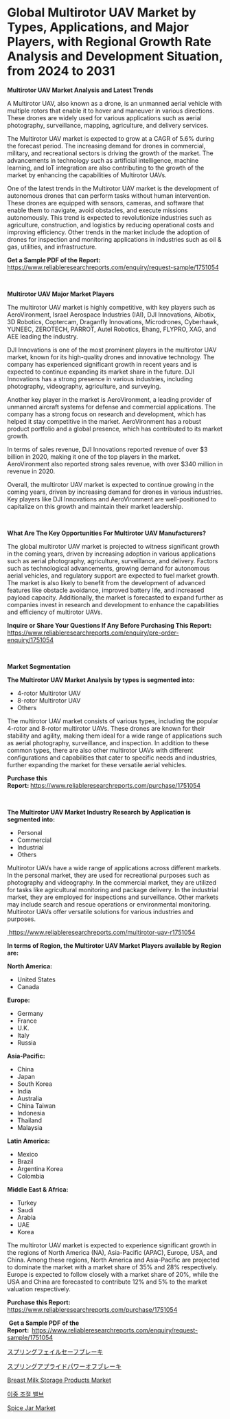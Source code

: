 <p><h1>Global Multirotor UAV Market by Types, Applications, and Major Players, with Regional Growth Rate Analysis and Development Situation, from 2024 to 2031</h1></p><p><strong>Multirotor UAV Market Analysis and Latest Trends</strong></p>
<p><p>A Multirotor UAV, also known as a drone, is an unmanned aerial vehicle with multiple rotors that enable it to hover and maneuver in various directions. These drones are widely used for various applications such as aerial photography, surveillance, mapping, agriculture, and delivery services.</p><p>The Multirotor UAV market is expected to grow at a CAGR of 5.6% during the forecast period. The increasing demand for drones in commercial, military, and recreational sectors is driving the growth of the market. The advancements in technology such as artificial intelligence, machine learning, and IoT integration are also contributing to the growth of the market by enhancing the capabilities of Multirotor UAVs.</p><p>One of the latest trends in the Multirotor UAV market is the development of autonomous drones that can perform tasks without human intervention. These drones are equipped with sensors, cameras, and software that enable them to navigate, avoid obstacles, and execute missions autonomously. This trend is expected to revolutionize industries such as agriculture, construction, and logistics by reducing operational costs and improving efficiency. Other trends in the market include the adoption of drones for inspection and monitoring applications in industries such as oil & gas, utilities, and infrastructure.</p></p>
<p><strong>Get a Sample PDF of the Report:&nbsp;</strong> <a href="https://www.reliableresearchreports.com/enquiry/request-sample/1751054">https://www.reliableresearchreports.com/enquiry/request-sample/1751054</a></p>
<p>&nbsp;</p>
<p><strong>Multirotor UAV Major Market Players</strong></p>
<p><p>The multirotor UAV market is highly competitive, with key players such as AeroVironment, Israel Aerospace Industries (IAI), DJI Innovations, Aibotix, 3D Robotics, Coptercam, Draganfly Innovations, Microdrones, Cyberhawk, YUNEEC, ZEROTECH, PARROT, Autel Robotics, Ehang, FLYPRO, XAG, and AEE leading the industry.</p><p>DJI Innovations is one of the most prominent players in the multirotor UAV market, known for its high-quality drones and innovative technology. The company has experienced significant growth in recent years and is expected to continue expanding its market share in the future. DJI Innovations has a strong presence in various industries, including photography, videography, agriculture, and surveying.</p><p>Another key player in the market is AeroVironment, a leading provider of unmanned aircraft systems for defense and commercial applications. The company has a strong focus on research and development, which has helped it stay competitive in the market. AeroVironment has a robust product portfolio and a global presence, which has contributed to its market growth.</p><p>In terms of sales revenue, DJI Innovations reported revenue of over $3 billion in 2020, making it one of the top players in the market. AeroVironment also reported strong sales revenue, with over $340 million in revenue in 2020.</p><p>Overall, the multirotor UAV market is expected to continue growing in the coming years, driven by increasing demand for drones in various industries. Key players like DJI Innovations and AeroVironment are well-positioned to capitalize on this growth and maintain their market leadership.</p></p>
<p>&nbsp;</p>
<p><strong>What Are The Key Opportunities For Multirotor UAV Manufacturers?</strong></p>
<p><p>The global multirotor UAV market is projected to witness significant growth in the coming years, driven by increasing adoption in various applications such as aerial photography, agriculture, surveillance, and delivery. Factors such as technological advancements, growing demand for autonomous aerial vehicles, and regulatory support are expected to fuel market growth. The market is also likely to benefit from the development of advanced features like obstacle avoidance, improved battery life, and increased payload capacity. Additionally, the market is forecasted to expand further as companies invest in research and development to enhance the capabilities and efficiency of multirotor UAVs.</p></p>
<p><strong>Inquire or Share Your Questions If Any Before Purchasing This Report:</strong> <a href="https://www.reliableresearchreports.com/enquiry/pre-order-enquiry/1751054">https://www.reliableresearchreports.com/enquiry/pre-order-enquiry/1751054</a></p>
<p>&nbsp;</p>
<p><strong>Market Segmentation</strong></p>
<p><strong>The Multirotor UAV Market Analysis by types is segmented into:</strong></p>
<p><ul><li>4-rotor Multirotor UAV</li><li>8-rotor Multirotor UAV</li><li>Others</li></ul></p>
<p><p>The multirotor UAV market consists of various types, including the popular 4-rotor and 8-rotor multirotor UAVs. These drones are known for their stability and agility, making them ideal for a wide range of applications such as aerial photography, surveillance, and inspection. In addition to these common types, there are also other multirotor UAVs with different configurations and capabilities that cater to specific needs and industries, further expanding the market for these versatile aerial vehicles.</p></p>
<p><strong>Purchase this Report:&nbsp;</strong><a href="https://www.reliableresearchreports.com/purchase/1751054">https://www.reliableresearchreports.com/purchase/1751054</a></p>
<p>&nbsp;</p>
<p><strong>The Multirotor UAV Market Industry Research by Application is segmented into:</strong></p>
<p><ul><li>Personal</li><li>Commercial</li><li>Industrial</li><li>Others</li></ul></p>
<p><p>Multirotor UAVs have a wide range of applications across different markets. In the personal market, they are used for recreational purposes such as photography and videography. In the commercial market, they are utilized for tasks like agricultural monitoring and package delivery. In the industrial market, they are employed for inspections and surveillance. Other markets may include search and rescue operations or environmental monitoring. Multirotor UAVs offer versatile solutions for various industries and purposes.</p></p>
<p><a href="https://www.reliableresearchreports.com/multirotor-uav-r1751054">&nbsp;https://www.reliableresearchreports.com/multirotor-uav-r1751054</a></p>
<p><strong>In terms of Region, the Multirotor UAV Market Players available by Region are:</strong></p>
<p>
    <p> <strong> North America: </strong>
        <ul>
            <li>United States</li>
            <li>Canada</li>
        </ul>
        </p> 
    <p> <strong> Europe: </strong>
        <ul>
            <li>Germany</li>
            <li>France</li>
            <li>U.K.</li>
            <li>Italy</li>
            <li>Russia</li>
        </ul>
        </p> 
    <p> <strong> Asia-Pacific: </strong>
        <ul>
            <li>China</li>
            <li>Japan</li>
            <li>South Korea</li>
            <li>India</li>
            <li>Australia</li>
            <li>China Taiwan</li>
            <li>Indonesia</li>
            <li>Thailand</li>
            <li>Malaysia</li>
        </ul>
        </p> 
    <p> <strong> Latin America: </strong>
        <ul>
            <li>Mexico</li>
            <li>Brazil</li>
            <li>Argentina Korea</li>
            <li>Colombia</li>
        </ul>
        </p> 
    <p> <strong> Middle East & Africa: </strong>
        <ul>
            <li>Turkey</li>
            <li>Saudi</li>
            <li>Arabia</li>
            <li>UAE</li>
            <li>Korea</li>
        </ul>
    </p>
    </p>
<p><p>The multirotor UAV market is expected to experience significant growth in the regions of North America (NA), Asia-Pacific (APAC), Europe, USA, and China. Among these regions, North America and Asia-Pacific are projected to dominate the market with a market share of 35% and 28% respectively. Europe is expected to follow closely with a market share of 20%, while the USA and China are forecasted to contribute 12% and 5% to the market valuation respectively.</p></p>
<p><strong>Purchase this Report: </strong><a href="https://www.reliableresearchreports.com/purchase/1751054">https://www.reliableresearchreports.com/purchase/1751054</a></p>
<p>&nbsp;<strong>Get a Sample PDF of the Report:&nbsp;&nbsp;</strong><a href="https://www.reliableresearchreports.com/enquiry/request-sample/1751054">https://www.reliableresearchreports.com/enquiry/request-sample/1751054</a></p>
<p><strong></strong></p>
<p><p><a href="https://github.com/avbqbctihcbe2/Market-Research-Report-List-2/blob/main/2673286141582.md">スプリングフェイルセーフブレーキ</a></p><p><a href="https://github.com/luffiazaza/Market-Research-Report-List-2/blob/main/8758974141583.md">スプリングアプライドパワーオフブレーキ</a></p><p><a href="https://github.com/rahu1506/Market-Research-Report-List-4/blob/main/breast-milk-storage-products-market.md">Breast Milk Storage Products Market</a></p><p><a href="https://github.com/LuckeyCorbin/Market-Research-Report-List-1/blob/main/2513294149426.md">이중 조절 밸브</a></p><p><a href="https://github.com/FassouRP/Market-Research-Report-List-5/blob/main/spice-jar-market.md">Spice Jar Market</a></p></p>